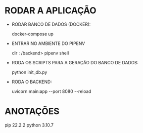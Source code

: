   
  
  

# RODAR A APLICAÇÃO

* RODAR BANCO DE DADOS (DOCKER):

    docker-compose up

* ENTRAR NO AMBIENTE DO PIPENV

  dir : /backend>
  pipenv shell
  


* RODA OS SCRIPTS PARA A GERAÇÃO DO BANCO DE DADOS:

    python init_db.py

* RODA O BACKEND:

    uvicorn main:app --port 8080 --reload

# ANOTAÇÕES
pip 22.2.2
python 3.10.7

